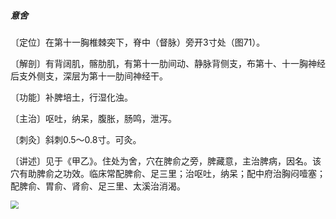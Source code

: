 ##### 意舍

〔定位〕在第十一胸椎棘突下，脊中（督脉）旁开3寸处（图71）。

〔解剖〕有背阔肌，髂肋肌，有第十一肋间动、静脉背侧支，布第十、十一胸神经后支外侧支，深层为第十一肋间神经干。

〔功能〕补脾培土，行湿化浊。

〔主治〕呕吐，纳呆，腹胀，肠鸣，泄泻。

〔刺灸〕斜刺0.5〜0.8寸。可灸。

〔讲述〕见于《甲乙》。住处为舍，穴在脾俞之旁，脾藏意，主治脾病，因名。该穴有助脾俞之功效。临床常配脾俞、足三里；治呕吐，纳呆；配中府治胸闷噎塞；配脾俞、胃俞、肾俞、足三里、太溪治消渴。

<img src="img/图71.jpg" style="zoom:80%;" />
